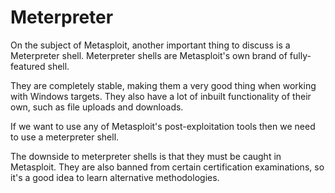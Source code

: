 # Meterpreter

On the subject of Metasploit, another important thing to discuss is a Meterpreter shell. Meterpreter shells are Metasploit's own brand of fully-featured shell.

They are completely stable, making them a very good thing when working with Windows targets. They also have a lot of inbuilt functionality of their own, such as file uploads and downloads.

If we want to use any of Metasploit's post-exploitation tools then we need to use a meterpreter shell.

The downside to meterpreter shells is that they must be caught in Metasploit. They are also banned from certain certification examinations, so it's a good idea to learn alternative methodologies.
